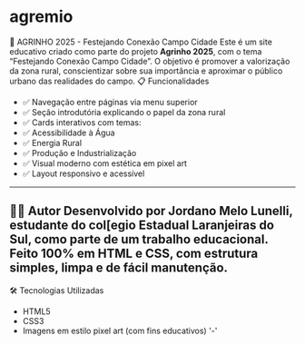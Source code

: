 
# agremio

🌾 AGRINHO 2025 - Festejando Conexão Campo Cidade
Este é um site educativo criado como parte do projeto **Agrinho 2025**, com o tema “Festejando Conexão Campo Cidade”. O objetivo é promover a valorização da zona rural, conscientizar sobre sua importância e aproximar o público urbano das realidades do campo.
📋 Funcionalidades
- ✅ Navegação entre páginas via menu superior
- ✅ Seção introdutória explicando o papel da zona rural
- ✅ Cards interativos com temas:
- ✅ Acessibilidade à Água
- ✅ Energia Rural
- ✅ Produção e Industrialização
- ✅ Visual moderno com estética em pixel art
- ✅ Layout responsivo e acessível
---
🧑‍💻 Autor
Desenvolvido por **Jordano Melo Lunelli**, estudante do col[egio Estadual Laranjeiras do Sul, como parte de um trabalho educacional.  
Feito 100% em **HTML** e **CSS**, com estrutura simples, limpa e de fácil manutenção.
---
🛠 Tecnologias Utilizadas
- HTML5
- CSS3
- Imagens em estilo pixel art (com fins educativos)
'-'
